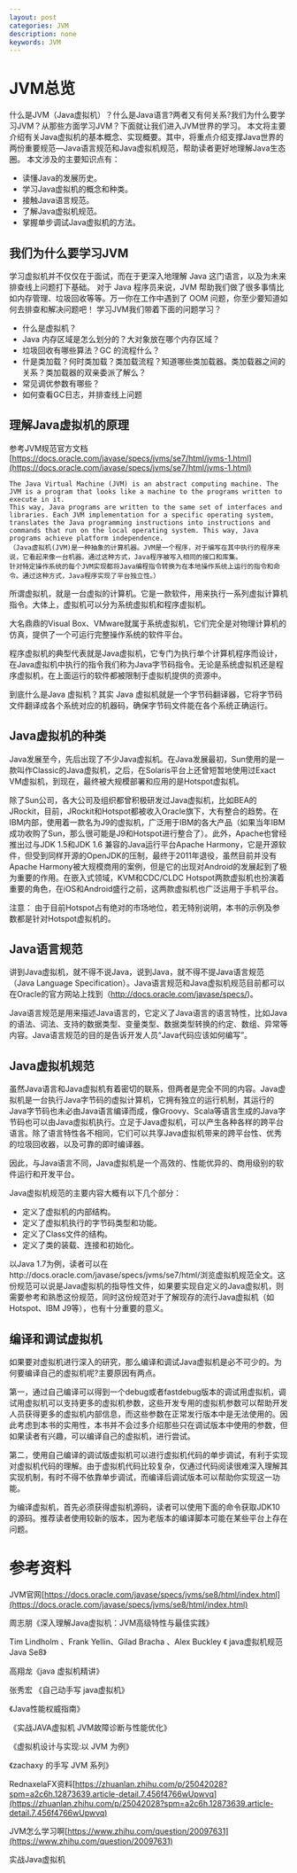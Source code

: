 ```yaml
---
layout: post
categories: JVM
description: none
keywords: JVM
---
```

# JVM总览
什么是JVM（Java虚拟机）？什么是Java语言?两者又有何关系?我们为什么要学习JVM？从那些方面学习JVM？下面就让我们进入JVM世界的学习。
本文将主要介绍有关Java虚拟机的基本概念、实现概要。其中，将重点介绍支撑Java世界的两份重要规范—Java语言规范和Java虚拟机规范，帮助读者更好地理解Java生态圈。
本文涉及的主要知识点有：
- 读懂Java的发展历史。
- 学习Java虚拟机的概念和种类。
- 接触Java语言规范。
- 了解Java虚拟机规范。
- 掌握单步调试Java虚拟机的方法。

## 我们为什么要学习JVM
学习虚拟机并不仅仅在于面试，而在于更深入地理解 Java 这门语言，以及为未来排查线上问题打下基础。
对于 Java 程序员来说，JVM 帮助我们做了很多事情比如内存管理、垃圾回收等等。万一你在工作中遇到了 OOM 问题，你至少要知道如何去排查和解决问题吧！
学习JVM我们带着下面的问题学习？
- 什么是虚拟机？
- Java 内存区域是怎么划分的？大对象放在哪个内存区域？
- 垃圾回收有哪些算法？GC 的流程什么？
- 什是类加载？何时类加载？类加载流程？知道哪些类加载器。类加载器之间的关系？类加载器的双亲委派了解么？ 
- 常见调优参数有哪些？
- 如何查看GC日志，并排查线上问题

## 理解Java虚拟机的原理
参考JVM规范官方文档[https://docs.oracle.com/javase/specs/jvms/se7/html/jvms-1.html](https://docs.oracle.com/javase/specs/jvms/se7/html/jvms-1.html)
```text
The Java Virtual Machine (JVM) is an abstract computing machine. The JVM is a program that looks like a machine to the programs written to execute in it. 
This way, Java programs are written to the same set of interfaces and libraries. Each JVM implementation for a specific operating system, 
translates the Java programming instructions into instructions and commands that run on the local operating system. This way, Java programs achieve platform independence.
（Java虚拟机(JVM)是一种抽象的计算机器。JVM是一个程序，对于编写在其中执行的程序来说，它看起来像一台机器。通过这种方式，Java程序被写入相同的接口和库集。
针对特定操作系统的每个JVM实现都将Java编程指令转换为在本地操作系统上运行的指令和命令。通过这种方式，Java程序实现了平台独立性。）
```

所谓虚拟机，就是一台虚拟的计算机。它是一款软件，用来执行一系列虚拟计算机指令。大体上，虚拟机可以分为系统虚拟机和程序虚拟机。

大名鼎鼎的Visual Box、VMware就属于系统虚拟机，它们完全是对物理计算机的仿真，提供了一个可运行完整操作系统的软件平台。

程序虚拟机的典型代表就是Java虚拟机，它专门为执行单个计算机程序而设计，在Java虚拟机中执行的指令我们称为Java字节码指令。无论是系统虚拟机还是程序虚拟机，在上面运行的软件都被限制于虚拟机提供的资源中。

到底什么是Java 虚拟机？其实 Java 虚拟机就是一个字节码翻译器，它将字节码文件翻译成各个系统对应的机器码，确保字节码文件能在各个系统正确运行。

## Java虚拟机的种类
Java发展至今，先后出现了不少Java虚拟机。在Java发展最初，Sun使用的是一款叫作Classic的Java虚拟机，之后，在Solaris平台上还曾短暂地使用过Exact VM虚拟机，到现在，最终被大规模部署和应用的是Hotspot虚拟机。

除了Sun公司，各大公司及组织都曾积极研发过Java虚拟机，比如BEA的JRockit，目前，JRockit和Hotspot都被收入Oracle旗下，大有整合的趋势。在IBM内部，使用着一款名为J9的虚拟机，广泛用于IBM的各大产品（如果当年IBM成功收购了Sun，那么很可能是J9和Hotspot进行整合了）。此外，Apache也曾经推出过与JDK 1.5和JDK 1.6 兼容的Java运行平台Apache Harmony，它是开源软件，但受到同样开源的OpenJDK的压制，最终于2011年退役，虽然目前并没有Apache Harmony被大规模商用的案例，但是它的出现对Android的发展起到了极为重要的作用。在嵌入式领域，KVM和CDC/CLDC Hotspot两款虚拟机也扮演着重要的角色，在iOS和Android盛行之前，这两款虚拟机也广泛运用于手机平台。

注意： 由于目前Hotspot占有绝对的市场地位，若无特别说明，本书的示例及参数都是针对Hotspot虚拟机的。

## Java语言规范
讲到Java虚拟机，就不得不说Java，说到Java，就不得不提Java语言规范（Java Language Specification）。Java语言规范和Java虚拟机规范目前都可以在Oracle的官方网站上找到（http://docs.oracle.com/javase/specs/)。

Java语言规范是用来描述Java语言的，它定义了Java语言的语言特性，比如Java的语法、词法、支持的数据类型、变量类型、数据类型转换的约定、数组、异常等内容。Java语言规范的目的是告诉开发人员“Java代码应该如何编写”。

## Java虚拟机规范
虽然Java语言和Java虚拟机有着密切的联系，但两者是完全不同的内容。Java虚拟机是一台执行Java字节码的虚拟计算机，它拥有独立的运行机制，其运行的Java字节码也未必由Java语言编译而成，像Groovy、Scala等语言生成的Java字节码也可以由Java虚拟机执行。立足于Java虚拟机，可以产生各种各样的跨平台语言。除了语言特性各不相同，它们可以共享Java虚拟机带来的跨平台性、优秀的垃圾回收器，以及可靠的即时编译器。

因此，与Java语言不同，Java虚拟机是一个高效的、性能优异的、商用级别的软件运行和开发平台。

Java虚拟机规范的主要内容大概有以下几个部分：
- 定义了虚拟机的内部结构。
- 定义了虚拟机执行的字节码类型和功能。
- 定义了Class文件的结构。
- 定义了类的装载、连接和初始化。

以Java 1.7为例，读者可以在http://docs.oracle.com/javase/specs/jvms/se7/html/浏览虚拟机规范全文。这份规范可以说是Java虚拟机的指导性文件，如果要实现自定义的Java虚拟机，则需要参考和熟悉这份规范，同时这份规范对于了解现存的流行Java虚拟机（如Hotspot、IBM J9等），也有十分重要的意义。

## 编译和调试虚拟机
如果要对虚拟机进行深入的研究，那么编译和调试Java虚拟机是必不可少的。为何要编译自己的虚拟机呢?主要原因有两点。

第一，通过自己编译可以得到一个debug或者fastdebug版本的调试用虚拟机，调试用虚拟机可以支持更多的虚拟机参数，这些开发专用的虚拟机参数可以帮助开发人员获得更多的虚拟机内部信息，而这些参数在正常发行版本中是无法使用的。因此考虑到本书的实用性，本书并不会过多介绍那些只在调试版本中使用的参数，但如果读者有兴趣，可以编译自己的虚拟机，进行尝试。

第二，使用自己编译的调试版虚拟机可以进行虚拟机代码的单步调试，有利于实现对虚拟机代码的理解。由于虚拟机代码比较复杂，仅通过代码阅读很难深入理解其实现机制，有时不得不依靠单步调试，而编译后调试版本可以帮助你实现这一功能。

为编译虚拟机，首先必须获得虚拟机源码，读者可以使用下面的命令获取JDK10的源码。推荐读者使用较新的版本，因为老版本的编译脚本可能在某些平台上存在问题。


# 参考资料
JVM官网[https://docs.oracle.com/javase/specs/jvms/se8/html/index.html](https://docs.oracle.com/javase/specs/jvms/se8/html/index.html)

周志朋《深入理解Java虚拟机：JVM高级特性与最佳实践》

Tim Lindholm 、Frank Yellin、Gilad Bracha 、Alex Buckley 《 java虚拟机规范 Java Se8》

高翔龙《java 虚拟机精讲》

张秀宏 《自己动手写 java虚拟机》

《Java性能权威指南》

《实战JAVA虚拟机 JVM故障诊断与性能优化》

《虚拟机设计与实现:以 JVM 为例》

《zachaxy 的手写 JVM 系列》

RednaxelaFX资料[https://zhuanlan.zhihu.com/p/25042028?spm=a2c6h.12873639.article-detail.7.456f4766wUpwvq](https://zhuanlan.zhihu.com/p/25042028?spm=a2c6h.12873639.article-detail.7.456f4766wUpwvq)

JVM怎么学习啊[https://www.zhihu.com/question/20097631](https://www.zhihu.com/question/20097631)

实战Java虚拟机

